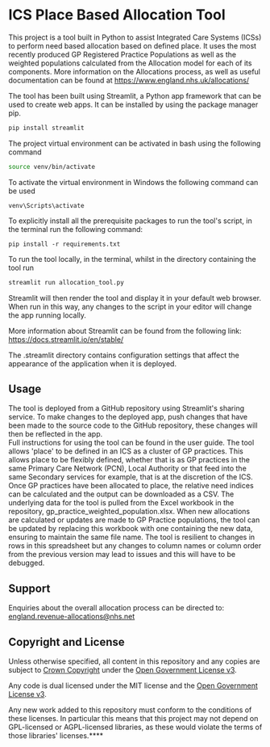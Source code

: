 # ICS Place Based Allocation Tool 

This project is a tool built in Python to assist Integrated Care Systems (ICSs) to perform need based allocation based on defined place. It uses the most recently produced GP Registered Practice Populations as well as the weighted populations calculated from the Allocation model for each of its components. More information on the Allocations process, as well as useful documentation can be found at https://www.england.nhs.uk/allocations/

The tool has been built using Streamlit, a Python app framework that can be used to create web apps. It can be installed by using the package manager pip. 

```bash
pip install streamlit
```

The project virtual environment can be activated in bash using the following command

```bash
source venv/bin/activate 
```

To activate the virtual environment in Windows the following command can be used 

```shell
venv\Scripts\activate
```

To explicitly install all the prerequisite packages to run the tool's script, in the terminal run the following command:  
```shell
pip install -r requirements.txt
```
To run the tool locally, in the terminal, whilst in the directory containing the tool run 

```bash
streamlit run allocation_tool.py 
```

Streamlit will then render the tool and display it in your default web browser. When run in this way, any changes to the script in your editor will change the app running locally. 

More information about Streamlit can be found from the following link: 
https://docs.streamlit.io/en/stable/  

The .streamlit directory contains configuration settings that affect the appearance of the application when it is deployed. 

## Usage

The tool is deployed from a GitHub repository using Streamlit's sharing service. To make changes to the deployed app, push changes that have been made to the source code to the GitHub repository, these changes will then be reflected in the app.  
Full instructions for using the tool can be found in the user guide. The tool allows 'place' to be defined in an ICS as a cluster of GP practices. This allows place to be flexibly defined, whether that is as GP practices in the same Primary Care Network (PCN), Local Authority or that feed into the same Secondary services for example, that is at the discretion of the ICS. Once GP practices have been allocated to place, the relative need indices can be calculated and the output can be downloaded as a CSV. The underlying data for the tool is pulled from the Excel workbook in the repository, gp_practice_weighted_population.xlsx. When new allocations are calculated or updates are made to GP Practice populations, the tool can be updated by replacing this workbook with one containing the new data, ensuring to maintain the same file name. The tool is resilient to changes in rows in this spreadsheet but any changes to column names or column order from the previous version may lead to issues and this will have to be debugged. 

## Support 

Enquiries about the overall allocation process can be directed to: england.revenue-allocations@nhs.net

## Copyright and License

Unless otherwise specified, all content in this repository and any copies are subject to [Crown Copyright](http://www.nationalarchives.gov.uk/information-management/re-using-public-sector-information/copyright-and-re-use/crown-copyright/) under the [Open Government License v3](./LICENSE).

Any code is dual licensed under the MIT license and the [Open Government License v3](./LICENSE). 

Any new work added to this repository must conform to the conditions of these licenses. In particular this means that this project may not depend on GPL-licensed or AGPL-licensed libraries, as these would violate the terms of those libraries' licenses.****
